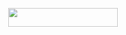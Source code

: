 <p align="center"><a href="http://dashboard.heroku.com/new?template=https://github.com/Akash8t2/Ak-king-userbot"> <img src="https://img.shields.io/badge/Deploy%20On%20Heroku-purple?style=for-the-badge&logo=heroku" width="220" height="38.45"/></a></p>


